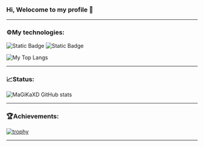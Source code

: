 ### Hi, Welocome to my profile 👋

---
### ⚙My technologies:

![Static Badge](https://img.shields.io/badge/HTML5-%23E34F26?logo=html5&color=black) ![Static Badge](https://img.shields.io/badge/CSS-%231572B6?logo=CSS3&color=blue)
<br/>

![My Top Langs](https://github-readme-stats.vercel.app/api/top-langs/?username=MaGiKaXD)

---
### 📈Status:

![MaGiKaXD GitHub stats](https://github-readme-stats.vercel.app/api?username=MaGiKaXD&show_icons=true&theme=transparent)

---

### 🏆Achievements:

[![trophy](https://github-profile-trophy.vercel.app/?username=MaGiKaXD)](https://github.com/ryo-ma/github-profile-trophy)

---

